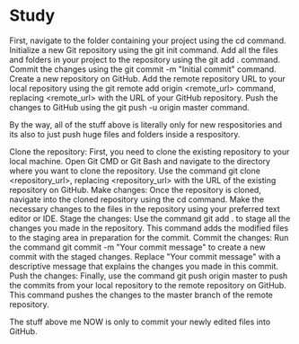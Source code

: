 # Study
First, navigate to the folder containing your project using the cd command. Initialize a new Git repository using the git init command. Add all the files and folders in your project to the repository using the git add . command. Commit the changes using the git commit -m "Initial commit" command. Create a new repository on GitHub. Add the remote repository URL to your local repository using the git remote add origin <remote_url> command, replacing <remote_url> with the URL of your GitHub repository. Push the changes to GitHub using the git push -u origin master command.

By the way, all of the stuff above is literally only for new respositories and its also to just push huge files and folders inside a respository.

Clone the repository: First, you need to clone the existing repository to your local machine. Open Git CMD or Git Bash and navigate to the directory where you want to clone the repository. Use the command git clone <repository_url>, replacing <repository_url> with the URL of the existing repository on GitHub. Make changes: Once the repository is cloned, navigate into the cloned repository using the cd command. Make the necessary changes to the files in the repository using your preferred text editor or IDE. Stage the changes: Use the command git add . to stage all the changes you made in the repository. This command adds the modified files to the staging area in preparation for the commit. Commit the changes: Run the command git commit -m "Your commit message" to create a new commit with the staged changes. Replace "Your commit message" with a descriptive message that explains the changes you made in this commit. Push the changes: Finally, use the command git push origin master to push the commits from your local repository to the remote repository on GitHub. This command pushes the changes to the master branch of the remote repository.

The stuff above me NOW is only to commit your newly edited files into GitHub.

